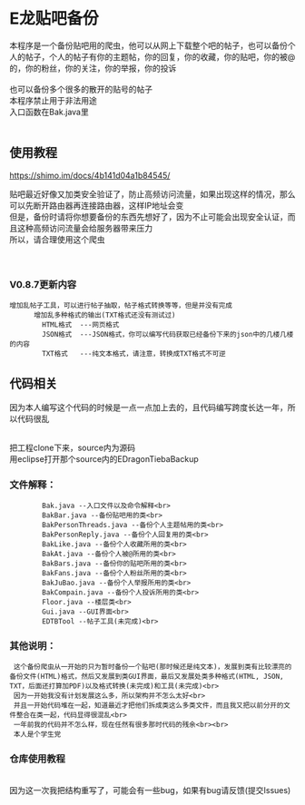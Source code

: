 # E龙贴吧备份

本程序是一个备份贴吧用的爬虫，他可以从网上下载整个吧的帖子，也可以备份个人的帖子，个人的帖子有你的主题帖，你的回复，你的收藏，你的贴吧，你的被@的，你的粉丝，你的关注，你的举报，你的投诉<br>
<br>
也可以备份多个很多的散开的贴号的帖子<br>
本程序禁止用于非法用途<br>
入口函数在Bak.java里<br><br>

## 使用教程
https://shimo.im/docs/4b141d04a1b84545/<br>

贴吧最近好像又加类安全验证了，防止高频访问流量，如果出现这样的情况，那么可以先断开路由器再连接路由器，这样IP地址会变<br>
但是，备份时请将你想要备份的东西先想好了，因为不止可能会出现安全认证，而且这种高频访问流量会给服务器带来压力<br>
所以，请合理使用这个爬虫<br>
<br><br>

### V0.8.7更新内容
```
增加乱帖子工具，可以进行帖子抽取，帖子格式转换等等，但是并没有完成
	  增加乱多种格式的输出(TXT格式还没有测试过)
	  	HTML格式  ---网页格式
	  	JSON格式  ---JSON格式，你可以编写代码获取已经备份下来的json中的几楼几楼的内容
	  	TXT格式   ---纯文本格式，请注意，转换成TXT格式不可逆
```
				
## 代码相关

因为本人编写这个代码的时候是一点一点加上去的，且代码编写跨度长达一年，所以代码很乱<br><br>

把工程clone下来，source内为源码<br>
用eclipse打开那个source内的EDragonTiebaBackup<br>

### 文件解释：
	 		Bak.java --入口文件以及命令解释<br>
	 		BakBar.java --备份贴吧用的类<br>
	 		BakPersonThreads.java --备份个人主题帖用的类<br>
	 		BakPersonReply.java --备份个人回复用的类<br>
	 		BakLike.java --备份个人收藏所用的类<br>
	 		BakAt.java --备份个人被@所用的类<br>
	 		BakBars.java --备份你的贴吧所用的类<br>
	 		BakFans.java --备份个人粉丝所用的类<br>
	 		BakJuBao.java --备份个人举报所用的类<br>
	 		BakCompain.java --备份个人投诉所用的类<br>
	 		Floor.java --楼层类<br>
	 		Gui.java --GUI界面<br>
	 		EDTBTool --帖子工具(未完成)<br>
### 其他说明：
	 这个备份爬虫从一开始的只为暂时备份一个贴吧(那时候还是纯文本)，发展到类有比较漂亮的备份文件(HTML)格式，然后又发展到类GUI界面，最后又发展处类多种格式(HTML, JSON, TXT，后面还打算加PDF)以及格式转换(未完成)和工具(未完成)<br>
	 因为一开始我没有计划发展这么多，所以架构并不怎么太好<br>
	 并且一开始代码堆在一起，知道最近才把他们拆成类这么多类文件，而且我又把以前分开的文件整合在类一起，代码显得很混乱<br>
	 一年前我的代码并不怎么样，现在任然有很多那时代码的残余<br><br>
	 本人是个学生党
	 
### 仓库使用教程
<br>
因为这一次我把结构重写了，可能会有一些bug，如果有bug请反馈(提交Issues)

